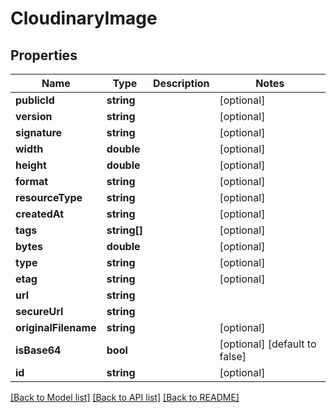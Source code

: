 # CloudinaryImage

## Properties
Name | Type | Description | Notes
------------ | ------------- | ------------- | -------------
**publicId** | **string** |  | [optional] 
**version** | **string** |  | [optional] 
**signature** | **string** |  | [optional] 
**width** | **double** |  | [optional] 
**height** | **double** |  | [optional] 
**format** | **string** |  | [optional] 
**resourceType** | **string** |  | [optional] 
**createdAt** | **string** |  | [optional] 
**tags** | **string[]** |  | [optional] 
**bytes** | **double** |  | [optional] 
**type** | **string** |  | [optional] 
**etag** | **string** |  | [optional] 
**url** | **string** |  | 
**secureUrl** | **string** |  | 
**originalFilename** | **string** |  | [optional] 
**isBase64** | **bool** |  | [optional] [default to false]
**id** | **string** |  | [optional] 

[[Back to Model list]](../README.md#documentation-for-models) [[Back to API list]](../README.md#documentation-for-api-endpoints) [[Back to README]](../README.md)


